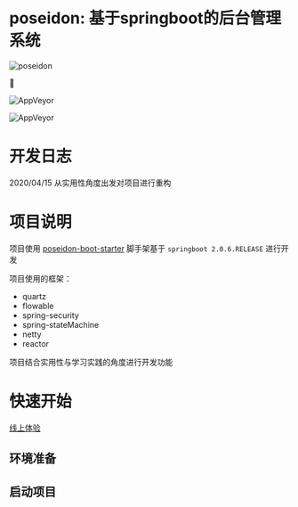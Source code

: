 
#  poseidon: 基于springboot的后台管理系统

![poseidon](https://github.com/muggle0/poseidon-cloud/blob/master/project-document/png/factory.jpg?raw=true) 

 :penguin: 
 
![AppVeyor](https://img.shields.io/badge/boot-poseidon-orange.svg)

![AppVeyor](https://img.shields.io/badge/jdk8-support-orange.svg)

# 开发日志

2020/04/15 从实用性角度出发对项目进行重构

# 项目说明

项目使用 [poseidon-boot-starter](https://github.com/muggle0/poseidon-boot-starter) 脚手架基于 `springboot 2.0.6.RELEASE` 进行开发 

项目使用的框架：

- quartz
- flowable
- spring-security
- spring-stateMachine 
- netty
- reactor

项目结合实用性与学习实践的角度进行开发功能

# 快速开始

[线上体验]()

## 环境准备

## 启动项目

